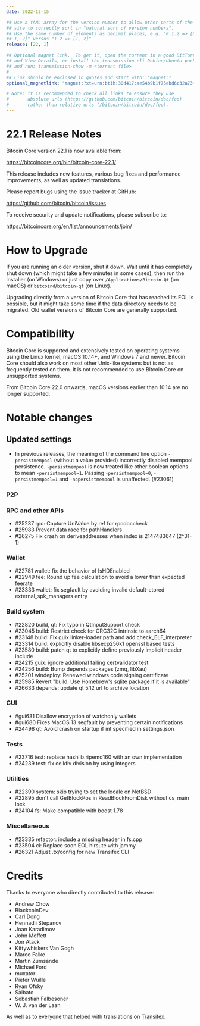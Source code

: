 ```yaml
---
date: 2022-12-15

## Use a YAML array for the version number to allow other parts of the
## site to correctly sort in "natural sort of version numbers".
## Use the same number of elements as decimal places, e.g. "0.1.2 => [0,
## 1, 2]" versus "1.2 => [1, 2]"
release: [22, 1]

## Optional magnet link.  To get it, open the torrent in a good BitTorrent client
## and View Details, or install the transmission-cli Debian/Ubuntu package
## and run: transmission-show -m <torrent file>
#
## Link should be enclosed in quotes and start with: "magnet:?
optional_magnetlink: "magnet:?xt=urn:btih:30d417cae54b9b1f75ebd6c32a73f9f9d00d5c67&dn=bitcoin-core-22.1&tr=udp%3A%2F%2Ftracker.openbittorrent.com%3A80&tr=udp%3A%2F%2Ftracker.opentrackr.org%3A1337%2Fannounce&tr=udp%3A%2F%2Ftracker.coppersurfer.tk%3A6969%2Fannounce&tr=udp%3A%2F%2Ftracker.leechers-paradise.org%3A6969%2Fannounce&tr=udp%3A%2F%2Fexplodie.org%3A6969%2Fannounce&tr=udp%3A%2F%2Ftracker.torrent.eu.org%3A451%2Fannounce&tr=udp%3A%2F%2Ftracker.bitcoin.sprovoost.nl%3A6969"

# Note: it is recommended to check all links to ensure they use
#       absolute urls (https://github.com/bitcoin/bitcoin/doc/foo)
#       rather than relative urls (/bitcoin/bitcoin/doc/foo).
---
```

22.1 Release Notes
==================

Bitcoin Core version 22.1 is now available from:

  <https://bitcoincore.org/bin/bitcoin-core-22.1/>

This release includes new features, various bug fixes and performance
improvements, as well as updated translations.

Please report bugs using the issue tracker at GitHub:

  <https://github.com/bitcoin/bitcoin/issues>

To receive security and update notifications, please subscribe to:

  <https://bitcoincore.org/en/list/announcements/join/>

How to Upgrade
==============

If you are running an older version, shut it down. Wait until it has completely
shut down (which might take a few minutes in some cases), then run the
installer (on Windows) or just copy over `/Applications/Bitcoin-Qt` (on macOS)
or `bitcoind`/`bitcoin-qt` (on Linux).

Upgrading directly from a version of Bitcoin Core that has reached its EOL is
possible, but it might take some time if the data directory needs to be migrated. Old
wallet versions of Bitcoin Core are generally supported.

Compatibility
==============

Bitcoin Core is supported and extensively tested on operating systems
using the Linux kernel, macOS 10.14+, and Windows 7 and newer.  Bitcoin
Core should also work on most other Unix-like systems but is not as
frequently tested on them.  It is not recommended to use Bitcoin Core on
unsupported systems.

From Bitcoin Core 22.0 onwards, macOS versions earlier than 10.14 are no longer supported.

Notable changes
===============

Updated settings
----------------

- In previous releases, the meaning of the command line option
  `-persistmempool` (without a value provided) incorrectly disabled mempool
  persistence.  `-persistmempool` is now treated like other boolean options to
  mean `-persistmempool=1`. Passing `-persistmempool=0`, `-persistmempool=1`
  and `-nopersistmempool` is unaffected. (#23061)

### P2P

### RPC and other APIs

- #25237 rpc: Capture UniValue by ref for rpcdoccheck
- #25983 Prevent data race for pathHandlers
- #26275 Fix crash on deriveaddresses when index is 2147483647 (2^31-1)

### Wallet

- #22781 wallet: fix the behavior of IsHDEnabled
- #22949 fee: Round up fee calculation to avoid a lower than expected feerate
- #23333 wallet: fix segfault by avoiding invalid default-ctored external_spk_managers entry

### Build system

- #22820 build, qt: Fix typo in QtInputSupport check
- #23045 build: Restrict check for CRC32C intrinsic to aarch64
- #23148 build: Fix guix linker-loader path and add check_ELF_interpreter
- #23314 build: explicitly disable libsecp256k1 openssl based tests
- #23580 build: patch qt to explicitly define previously implicit header include
- #24215 guix: ignore additional failing certvalidator test
- #24256 build: Bump depends packages (zmq, libXau)
- #25201 windeploy: Renewed windows code signing certificate
- #25985 Revert "build: Use Homebrew's sqlite package if it is available"
- #26633 depends: update qt 5.12 url to archive location

### GUI

- #gui631 Disallow encryption of watchonly wallets
- #gui680 Fixes MacOS 13 segfault by preventing certain notifications
- #24498 qt: Avoid crash on startup if int specified in settings.json

### Tests

- #23716 test: replace hashlib.ripemd160 with an own implementation
- #24239 test: fix ceildiv division by using integers

### Utilities

- #22390 system: skip trying to set the locale on NetBSD
- #22895 don't call GetBlockPos in ReadBlockFromDisk without cs_main lock
- #24104 fs: Make compatible with boost 1.78

### Miscellaneous

- #23335 refactor: include a missing <limits> header in fs.cpp
- #23504 ci: Replace soon EOL hirsute with jammy
- #26321 Adjust .tx/config for new Transifex CLI

Credits
=======

Thanks to everyone who directly contributed to this release:

- Andrew Chow
- BlackcoinDev
- Carl Dong
- Hennadii Stepanov
- Joan Karadimov
- John Moffett
- Jon Atack
- Kittywhiskers Van Gogh
- Marco Falke
- Martin Zumsande
- Michael Ford
- muxator
- Pieter Wuille
- Ryan Ofsky
- Saibato
- Sebastian Falbesoner
- W. J. van der Laan

As well as to everyone that helped with translations on
[Transifex](https://www.transifex.com/bitcoin/bitcoin/).
